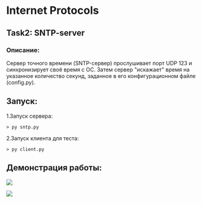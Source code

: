 # Internet Protocols
## Task2: SNTP-server

### Описание: 
Сервер точного времени (SNTP-сервер) прослушивает порт UDP 123 и синхронизирует своё время с OC. Затем сервер "искажает" время на указанное количество секунд, заданное в его конфигурационном файле (config.py).

## Запуск:
1.Запуск сервера:
```
> py sntp.py
```
2.Запуск клиента для теста:
```
> py client.py
```

## Демонстрация работы:

![](gif/Time.png)

![](gif/sntp_gif.gif)
